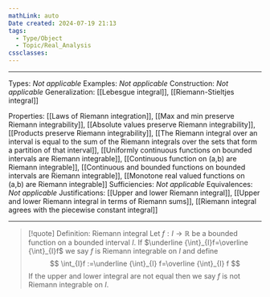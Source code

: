 ```yaml
---
mathLink: auto
Date created: 2024-07-19 21:13
tags:
  - Type/Object
  - Topic/Real_Analysis
cssclasses:
---
```


---  

Types: _Not applicable_
Examples: _Not applicable_
Construction: _Not applicable_
Generalization: [[Lebesgue integral]], [[Riemann-Stieltjes integral]]

Properties: [[Laws of Riemann integration]], [[Max and min preserve Riemann integrability]], [[Absolute values preserve Riemann integrability]], [[Products preserve Riemann integrability]], [[The Riemann integral over an interval is equal to the sum of the Riemann integrals over the sets that form a partition of that interval]], [[Uniformly continuous functions on bounded intervals are Riemann integrable]], [[Continuous function on (a,b) are Riemann integrable]], [[Continuous and bounded functions on bounded intervals are Riemann integrable]], [[Monotone real valued functions on (a,b) are Riemann integrable]]
Sufficiencies: _Not applicable_
Equivalences: _Not applicable_
Justifications: [[Upper and lower Riemann integral]], [[Upper and lower Riemann integral in terms of Riemann sums]], [[Riemann integral agrees with the piecewise constant integral]]

---

> [!quote] Definition: Riemann integral
> Let $f:I\to \mathbb{R}$ be a bounded function on a bounded interval $I$. If $\underline {\int}_{I}f=\overline {\int}_{I}f$ we say $f$ is Riemann integrable on $I$ and define $$ \int_{I}f :=\underline {\int}_{I} f=\overline {\int}_{I} f  $$ If the upper and lower integral are not equal then we say $f$ is not Riemann integrable on $I$.
